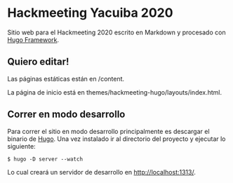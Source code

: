 Hackmeeting Yacuiba 2020
========================

Sitio web para el Hackmeeting 2020 escrito en Markdown y procesado con [Hugo Framework](https://gohugo.io/).

Quiero editar!
--------------

Las páginas estáticas están en /content.

La página de inicio está en themes/hackmeeting-hugo/layouts/index.html.


## Correr en modo desarrollo
Para correr el sitio en modo desarrollo principalmente es descargar el binario de [Hugo](https://github.com/gohugoio/hugo/releases). Una vez instalado ir al directorio del proyecto y ejecutar lo siguiente:

```
$ hugo -D server --watch
```

Lo cual creará un servidor de desarrollo en [http://localhost:1313/](http://localhost:1313/).
